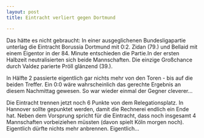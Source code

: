 ```yaml
---
layout: post
title: Eintracht verliert gegen Dortmund

---
```


Das hätte es nicht gebraucht: In einer ausgeglichenen Bundesligapartie unterlag die Eintracht Borussia Dortmund mit 0:2. Zidan (79.) und Bellaid mit einem Eigentor in der 84. Minute entschieden die Partie.In der ersten Halbzeit neutralisierten sich beide Mannschaften. Die einzige Großchance durch Valdez parierte Pröll glänzend (39.).

In Hälfte 2 passierte eigentlich gar nichts mehr von den Toren - bis auf die beiden Treffer. Ein 0:0 wäre wahrscheinlich das gerechte Ergebnis an diesem Nachmittag gewesen. So war wieder einmal der Gegner cleverer...

Die Eintracht trennen jetzt noch 6 Punkte von dem Relegationsplatz. In Hannover sollte gepunktet werden, damit die Rechnerei endlich ein Ende hat. Neben dem Vorsprung spricht für die Eintracht, dass noch insgesamt 4 Mannschaften vorbeiziehen müssten (davon spielt Köln morgen noch). Eigentlich dürfte nichts mehr anbrennen. Eigentlich...
